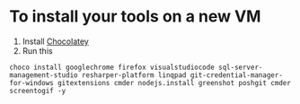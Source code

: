 # To install your tools on a new VM
1. Install [Chocolatey](https://chocolatey.org/)
1. Run this
```
choco install googlechrome firefox visualstudiocode sql-server-management-studio resharper-platform linqpad git-credential-manager-for-windows gitextensions cmder nodejs.install greenshot poshgit cmder screentogif -y
```